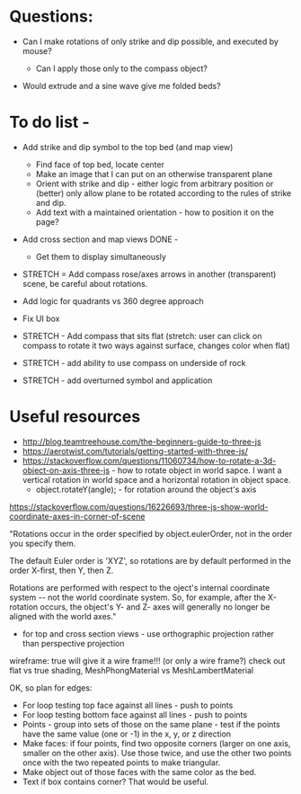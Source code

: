 # Questions:
  * Can I make rotations of only strike and dip possible, and executed by mouse?
    * Can I apply those only to the compass object?

  * Would extrude and a sine wave give me folded beds?


# To do list -


  * Add strike and dip symbol to the top bed (and map view)
    * Find face of top bed, locate center
    * Make an image that I can put on an otherwise transparent plane
    * Orient with strike and dip - either logic from arbitrary position or (better) only allow plane to be rotated according to the rules of strike and dip.
    * Add text with a maintained orientation - how to position it on the page?

  * Add cross section and map views DONE -
    * Get them to display simultaneously
  * STRETCH = Add compass rose/axes arrows in another (transparent) scene, be careful about rotations.

  * Add logic for quadrants vs 360 degree approach
  * Fix UI box

  * STRETCH - Add compass that sits flat (stretch: user can click on compass to rotate it two ways against surface, changes color when flat)
  * STRETCH - add ability to use compass on underside of rock
  * STRETCH - add overturned symbol and application


# Useful resources

* http://blog.teamtreehouse.com/the-beginners-guide-to-three-js
* https://aerotwist.com/tutorials/getting-started-with-three-js/
* https://stackoverflow.com/questions/11060734/how-to-rotate-a-3d-object-on-axis-three-js - how to rotate object in world sapce. I want a vertical rotation in world space and a horizontal rotation in object space.
  * object.rotateY(angle); - for rotation around the object's axis

https://stackoverflow.com/questions/16226693/three-js-show-world-coordinate-axes-in-corner-of-scene

"Rotations occur in the order specified by object.eulerOrder, not in the order you specify them.

The default Euler order is 'XYZ', so rotations are by default performed in the order X-first, then Y, then Z.

Rotations are performed with respect to the oject's internal coordinate system -- not the world coordinate system. So, for example, after the X-rotation occurs, the object's Y- and Z- axes will generally no longer be aligned with the world axes."

 - for top and cross section views - use orthographic projection rather than perspective projection

wireframe: true will give it a wire frame!!! (or only a wire frame?)
check out flat vs true shading, MeshPhongMaterial vs MeshLambertMaterial


OK, so plan for edges:

* For loop testing top face against all lines - push to points
* For loop testing bottom face against all lines - push to points
* Points - group into sets of those on the same plane - test if the points have the same value (one or -1) in the x, y, or z direction
* Make faces: if four points, find two opposite corners (larger on one axis, smaller on the other axis). Use those twice, and use the other two points once with the two repeated points to make triangular.
* Make object out of those faces with the same color as the bed.
* Text if box contains corner? That would be useful.
